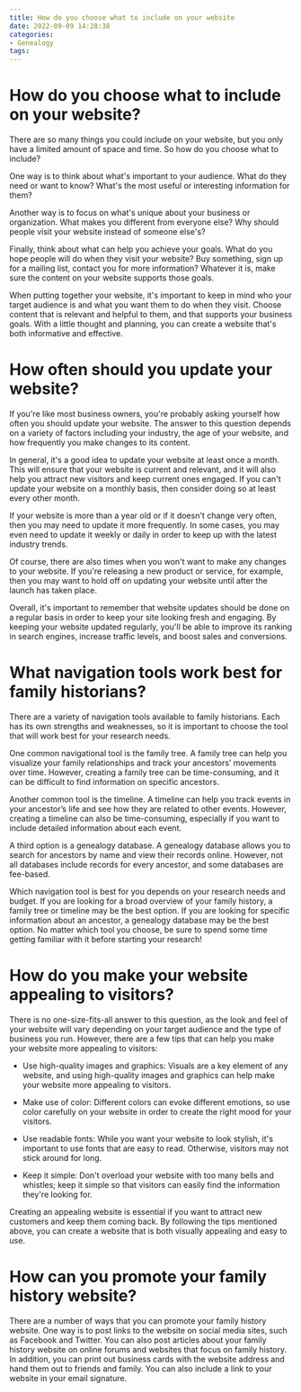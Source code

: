 ```yaml
---
title: How do you choose what to include on your website
date: 2022-09-09 14:28:38
categories:
- Genealogy
tags:
---
```



#  How do you choose what to include on your website?

There are so many things you could include on your website, but you only have a limited amount of space and time. So how do you choose what to include?

One way is to think about what's important to your audience. What do they need or want to know? What's the most useful or interesting information for them?

Another way is to focus on what's unique about your business or organization. What makes you different from everyone else? Why should people visit your website instead of someone else's?

Finally, think about what can help you achieve your goals. What do you hope people will do when they visit your website? Buy something, sign up for a mailing list, contact you for more information? Whatever it is, make sure the content on your website supports those goals.

When putting together your website, it's important to keep in mind who your target audience is and what you want them to do when they visit. Choose content that is relevant and helpful to them, and that supports your business goals. With a little thought and planning, you can create a website that's both informative and effective.

#  How often should you update your website?

If you're like most business owners, you're probably asking yourself how often you should update your website. The answer to this question depends on a variety of factors including your industry, the age of your website, and how frequently you make changes to its content.

In general, it's a good idea to update your website at least once a month. This will ensure that your website is current and relevant, and it will also help you attract new visitors and keep current ones engaged. If you can't update your website on a monthly basis, then consider doing so at least every other month.

If your website is more than a year old or if it doesn't change very often, then you may need to update it more frequently. In some cases, you may even need to update it weekly or daily in order to keep up with the latest industry trends.

Of course, there are also times when you won't want to make any changes to your website. If you're releasing a new product or service, for example, then you may want to hold off on updating your website until after the launch has taken place.

Overall, it's important to remember that website updates should be done on a regular basis in order to keep your site looking fresh and engaging. By keeping your website updated regularly, you'll be able to improve its ranking in search engines, increase traffic levels, and boost sales and conversions.

#  What navigation tools work best for family historians?

There are a variety of navigation tools available to family historians. Each has its own strengths and weaknesses, so it is important to choose the tool that will work best for your research needs.

One common navigational tool is the family tree. A family tree can help you visualize your family relationships and track your ancestors’ movements over time. However, creating a family tree can be time-consuming, and it can be difficult to find information on specific ancestors.

Another common tool is the timeline. A timeline can help you track events in your ancestor’s life and see how they are related to other events. However, creating a timeline can also be time-consuming, especially if you want to include detailed information about each event.

A third option is a genealogy database. A genealogy database allows you to search for ancestors by name and view their records online. However, not all databases include records for every ancestor, and some databases are fee-based.

Which navigation tool is best for you depends on your research needs and budget. If you are looking for a broad overview of your family history, a family tree or timeline may be the best option. If you are looking for specific information about an ancestor, a genealogy database may be the best option. No matter which tool you choose, be sure to spend some time getting familiar with it before starting your research!

#  How do you make your website appealing to visitors?

There is no one-size-fits-all answer to this question, as the look and feel of your website will vary depending on your target audience and the type of business you run. However, there are a few tips that can help you make your website more appealing to visitors:

* Use high-quality images and graphics: Visuals are a key element of any website, and using high-quality images and graphics can help make your website more appealing to visitors.

* Make use of color: Different colors can evoke different emotions, so use color carefully on your website in order to create the right mood for your visitors.

* Use readable fonts: While you want your website to look stylish, it's important to use fonts that are easy to read. Otherwise, visitors may not stick around for long.

* Keep it simple: Don't overload your website with too many bells and whistles; keep it simple so that visitors can easily find the information they're looking for.

Creating an appealing website is essential if you want to attract new customers and keep them coming back. By following the tips mentioned above, you can create a website that is both visually appealing and easy to use.

#  How can you promote your family history website?

There are a number of ways that you can promote your family history website. One way is to post links to the website on social media sites, such as Facebook and Twitter. You can also post articles about your family history website on online forums and websites that focus on family history. In addition, you can print out business cards with the website address and hand them out to friends and family. You can also include a link to your website in your email signature.